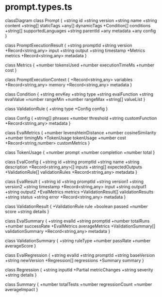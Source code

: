 # prompt.types.ts

classDiagram
  class Prompt {
    +string id
    +string version
    +string name
    +string content
    +string[] staticTags
    +any[] dynamicTags
    +Condition[] conditions
    +string[] supportedLanguages
    +string parentId
    +any metadata
    +any config
  }

  class PromptExecutionResult {
    +string promptId
    +string version
    +Record<string,any> input
    +string output
    +string timestamp
    +Metrics metrics
    +Record<string,any> metadata
  }

  class Metrics {
    +number tokensUsed
    +number executionTimeMs
    +number cost
  }

  class PromptExecutionContext {
    +Record<string,any> variables
    +Record<string,any> memory
    +Record<string,any> metadata
  }

  class Condition {
    +string envKey
    +string type
    +string evalFunction
    +string evalValue
    +number rangeMin
    +number rangeMax
    +string[] valueList
  }

  class ValidationRule {
    +string type
    +Config config
  }

  class Config {
    +string[] phrases
    +number threshold
    +string customFunction
    +Record<string,any> metadata
  }

  class EvalMetrics {
    +number levenshteinDistance
    +number cosineSimilarity
    +number timingMs
    +TokenUsage tokenUsage
    +number cost
    +Record<string,number> customMetrics
  }

  class TokenUsage {
    +number prompt
    +number completion
    +number total
  }

  class EvalConfig {
    +string id
    +string promptId
    +string name
    +string description
    +Record<string,any>[] inputs
    +string[] expectedOutputs
    +ValidationRule[] validationRules
    +Record<string,any> metadata
  }

  class EvalResult {
    +string id
    +string promptId
    +string version1
    +string version2
    +string timestamp
    +Record<string,any> input
    +string output1
    +string output2
    +EvalMetrics metrics
    +ValidationResult[] validationResults
    +string status
    +string error
    +Record<string,any> metadata
  }

  class ValidationResult {
    +ValidationRule rule
    +boolean passed
    +number score
    +string details
  }

  class EvalSummary {
    +string evalId
    +string promptId
    +number totalRuns
    +number successRate
    +EvalMetrics averageMetrics
    +ValidationSummary[] validationSummary
    +Record<string,any> metadata
  }

  class ValidationSummary {
    +string ruleType
    +number passRate
    +number averageScore
  }

  class EvalRegression {
    +string evalId
    +string promptId
    +string baseVersion
    +string newVersion
    +Regression[] regressions
    +Summary summary
  }

  class Regression {
    +string inputId
    +Partial<EvalMetrics> metricChanges
    +string severity
    +string details
  }

  class Summary {
    +number totalTests
    +number regressionCount
    +number averageImpact
  }

